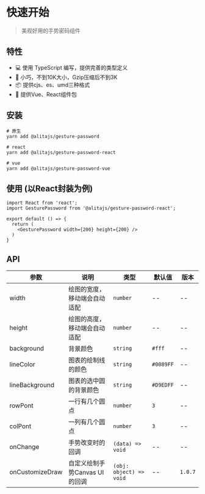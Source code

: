 # 快速开始

> 美观好用的手势密码组件

## 特性

- 💻 使用 TypeScript 编写，提供完善的类型定义
- 🚀 小巧，不到10K大小，Gzip压缩后不到3K
- 📦 提供cjs、es、umd三种格式
- 🎉 提供Vue、React组件包

## 安装

```
# 原生
yarn add @alitajs/gesture-password

# react
yarn add @alitajs/gesture-password-react

# vue
yarn add @alitajs/gesture-password-vue
```

## 使用 (以React封装为例)

```
import React from 'react';
import GesturePassword from '@alitajs/gesture-password-react';

export default () => {
  return (
    <GesturePassword width={200} height={200} />
  )
}
```

## API

| 参数          | 说明          | 类型                 | 默认值 | 版本 |
| ------------ | --------------| ------------------- | ------ | ---- |
| width        | 绘图的宽度，移动端会自动适配      | `number`     | --     | --   |
| height       | 绘图的高度，移动端会自动适配      | `number`     | --     | --   |
| background   | 背景颜色 | `string`           | `#fff` | --   |
| lineColor     | 图表的绘制线的颜色        | `string`            |  `#0089FF`   | --   |
| lineBackground | 图表的选中圆的背景颜色        | `string`            | `#D9EDFF`    | --   |
| rowPont | 一行有几个圆点        | `number`            | `3`    | --   |
| colPont | 一列有几个圆点        | `number`            | `3`    | --   |
| onChange | 手势改变时的回调        | `(data) => void`            | --    | --   |
| onCustomizeDraw | 自定义绘制手势Canvas UI的回调        | `(obj: object) => void`            | --    |  `1.0.7`  |
